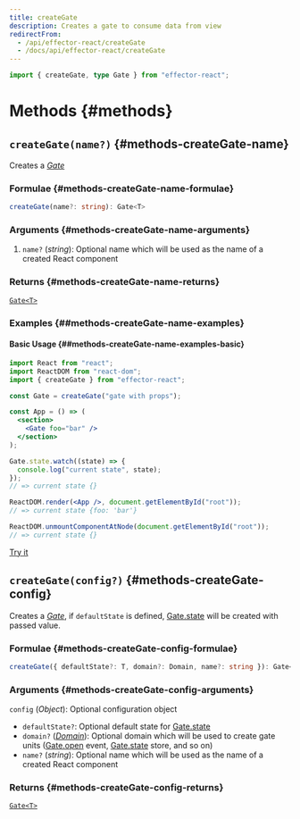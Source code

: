```yaml
---
title: createGate
description: Creates a gate to consume data from view
redirectFrom:
  - /api/effector-react/createGate
  - /docs/api/effector-react/createGate
---
```


```ts
import { createGate, type Gate } from "effector-react";
```

# Methods {#methods}

## `createGate(name?)` {#methods-createGate-name}

Creates a [_Gate_](/en/api/effector-react/Gate)

### Formulae {#methods-createGate-name-formulae}

```ts
createGate(name?: string): Gate<T>
```

### Arguments {#methods-createGate-name-arguments}

1. `name?` (_string_): Optional name which will be used as the name of a created React component

### Returns {#methods-createGate-name-returns}

[`Gate<T>`](/en/api/effector-react/Gate)

### Examples {##methods-createGate-name-examples}

#### Basic Usage {##methods-createGate-name-examples-basic}

```jsx
import React from "react";
import ReactDOM from "react-dom";
import { createGate } from "effector-react";

const Gate = createGate("gate with props");

const App = () => (
  <section>
    <Gate foo="bar" />
  </section>
);

Gate.state.watch((state) => {
  console.log("current state", state);
});
// => current state {}

ReactDOM.render(<App />, document.getElementById("root"));
// => current state {foo: 'bar'}

ReactDOM.unmountComponentAtNode(document.getElementById("root"));
// => current state {}
```

[Try it](https://share.effector.dev/mMZSQclh)

## `createGate(config?)` {#methods-createGate-config}

Creates a [_Gate_](/en/api/effector-react/Gate), if `defaultState` is defined, [Gate.state](/en/api/effector-react/Gate#properties-state) will be created with passed value.

### Formulae {#methods-createGate-config-formulae}

```ts
createGate({ defaultState?: T, domain?: Domain, name?: string }): Gate<T>
```

### Arguments {#methods-createGate-config-arguments}

`config` (_Object_): Optional configuration object

- `defaultState?`: Optional default state for [Gate.state](/en/api/effector-react/Gate#properties-state)
- `domain?` ([_Domain_](/en/api/effector/Domain)): Optional domain which will be used to create gate units ([Gate.open](/en/api/effector-react/Gate#properties-open) event, [Gate.state](/en/api/effector-react/Gate#properties-state) store, and so on)
- `name?` (_string_): Optional name which will be used as the name of a created React component

### Returns {#methods-createGate-config-returns}

[`Gate<T>`](/en/api/effector-react/Gate)
